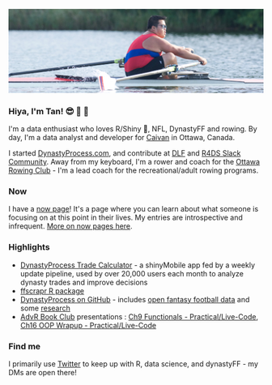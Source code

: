 ![Tan rowing](https://github.com/tanho63/tanho63/blob/tanho63-patch-1/cover.png?raw=true)

### Hiya, I'm Tan! :sunglasses: :football: :rowboat: 

I'm a data enthusiast who loves R/Shiny :star_struck:, NFL, DynastyFF and rowing. By day, I'm a data analyst and developer for [Caivan](https://caivan.com) in Ottawa, Canada. 

I started [DynastyProcess.com](https://dynastyprocess.com), and contribute at [DLF](https://dynastyleaguefootball.com/tools) and [R4DS Slack Community](https://rfordatasci.com/join). Away from my keyboard, I'm a rower and coach for the [Ottawa Rowing Club](https://ottawarowingclub.com) - I'm a lead coach for the recreational/adult rowing programs.

### Now
I have a [now page](https://tanho.ca/now)! It's a page where you can learn about what someone is focusing on at this point in their lives. My entries are introspective and infrequent. [More on now pages here](https://nownownow.com/about).

### Highlights
- [DynastyProcess Trade Calculator](https://apps.dynastyprocess.com/calc) - a shinyMobile app fed by a weekly update pipeline, used by over 20,000 users each month to analyze dynasty trades and improve decisions
- [ffscrapr R package](https://github.com/DynastyProcess/ffscrapr)
- [DynastyProcess on GitHub](https://github.com/DynastyProcess) - includes [open fantasy football data](https://github.com/DynastyProcess/data) and some [research](https://github.com/DynastyProcess/research)
- [AdvR Book Club](https://github.com/r4ds/bookclub-advanced_r) presentations : [Ch9 Functionals - Practical/Live-Code](https://youtu.be/o0a6aJ4kCkU), [Ch16 OOP Wrapup - Practical/Live-Code](https://www.youtube.com/watch?v=W1uc8HbyZvI)

### Find me
I primarily use [Twitter](https://twitter.com/@_TanHo) to keep up with R, data science, and dynastyFF - my DMs are open there! 
